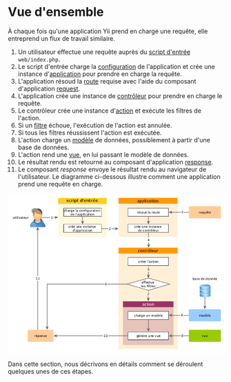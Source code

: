 Vue d'ensemble
==============

À chaque fois qu'une application Yii prend en charge une requête, elle entreprend un flux de travail similaire. 

1. Un utilisateur effectue une requête auprès du [script d'entrée](structure-entry-scripts.md) `web/index.php`.
2. Le script d'entrée charge la [configuration](concept-configurations.md) de l'application et crée une instance d'[application](structure-applications.md) pour prendre en charge la requête.
3. L'application résoud la [route](runtime-routing.md) requise avec l'aide du composant d'application [request](runtime-requests.md).
4. L'application crée une instance de [contrôleur](structure-controllers.md) pour prendre en charge le requête.
5. Le contrôleur crée une instance d'[action](structure-controllers.md) et exécute les filtres de l'action.
6. Si un [filtre](structure-filters.md) échoue, l'exécution de l'action est annulée.
7. Si tous les filtres réussissent l'action est exécutée.
8. L'action charge un [modèle](structure-models.md) de données, possiblement à partir d'une base de données.
9. L'action rend une [vue](structure-views.md), en lui passant le modèle de données.
10. Le résultat rendu est retourné au composant d'application [response](runtime-responses.md).
11. Le composant *response* envoye le résultat rendu au navigateur de l'utilisateur. 
Le diagramme ci-dessous illustre comment une application prend une requête en charge. 

![Cycle de vie d'une requête](images/request-lifecycle.png)

Dans cette section, nous décrivons en détails comment se déroulent quelques unes de ces étapes. 
